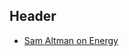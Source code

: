 <!-- TITLE: Energy -->
<!-- SUBTITLE: Improving efficency of and access to energy -->

## Header

* [Sam Altman on Energy](http://blog.samaltman.com/energy)